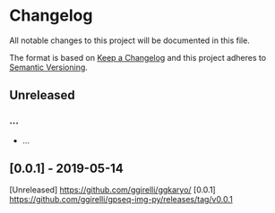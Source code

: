 # Changelog
All notable changes to this project will be documented in this file.

The format is based on [Keep a Changelog](http://keepachangelog.com/en/1.0.0/)
and this project adheres to [Semantic Versioning](http://semver.org/spec/v2.0.0.html).

## Unreleased
### ...
- ...

## [0.0.1] - 2019-05-14

[Unreleased] https://github.com/ggirelli/ggkaryo/
[0.0.1] https://github.com/ggirelli/gpseq-img-py/releases/tag/v0.0.1
